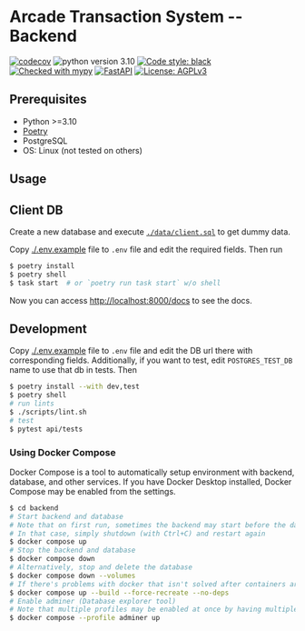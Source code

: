 # Arcade Transaction System -- Backend

[![codecov](https://codecov.io/gh/cs350-team4/ats/branch/master/graph/badge.svg?token=85WZ315QTS)](https://codecov.io/gh/cs350-team4/ats)
![python version 3.10][badge/python]
[![Code style: black](https://img.shields.io/badge/code%20style-black-000000.svg)](https://github.com/psf/black)
[![Checked with mypy](http://www.mypy-lang.org/static/mypy_badge.svg)](http://mypy-lang.org/)
[![FastAPI](https://img.shields.io/badge/FastAPI-0.95.1-009688.svg?style=flat&logo=FastAPI&logoColor=white)](https://fastapi.tiangolo.com)
[![License: AGPLv3](https://img.shields.io/badge/License-AGPLv3-blue.svg)](https://www.gnu.org/licenses/agpl-3.0.en.html)

## Prerequisites
- Python >=3.10
- [Poetry](https://python-poetry.org/docs/#installation)
- PostgreSQL
- OS: Linux (not tested on others)

## Usage

## Client DB
Create a new database and execute [`./data/client.sql`](./data/client.sql) to get dummy data.

Copy [./.env.example](.env.example) file to `.env` file and edit the required fields. Then run
```sh
$ poetry install
$ poetry shell
$ task start  # or `poetry run task start` w/o shell
```

Now you can access [http://localhost:8000/docs](http://localhost:8000/docs) to see the docs.

## Development

Copy [./.env.example](.env.example) file to `.env` file and edit the DB url there
with corresponding fields. Additionally, if you want to test,
edit `POSTGRES_TEST_DB` name to use that db in tests. Then
```sh
$ poetry install --with dev,test
$ poetry shell
# run lints
$ ./scripts/lint.sh
# test
$ pytest api/tests
```

### Using Docker Compose

Docker Compose is a tool to automatically setup environment with backend, database, and other services. If you have Docker Desktop installed, Docker Compose may be enabled from the settings.

```sh
$ cd backend
# Start backend and database
# Note that on first run, sometimes the backend may start before the database is ready
# In that case, simply shutdown (with Ctrl+C) and restart again
$ docker compose up
# Stop the backend and database
$ docker compose down
# Alternatively, stop and delete the database
$ docker compose down --volumes
# If there's problems with docker that isn't solved after containers are stopped, try rebuild
$ docker compose up --build --force-recreate --no-deps
# Enable adminer (Database explorer tool)
# Note that multiple profiles may be enabled at once by having multiple --profile arguments
$ docker compose --profile adminer up
```

[badge/black]: https://img.shields.io/badge/code%20style-black-000000
[badge/isort]: https://img.shields.io/badge/%20imports-isort-%231674b1?labelColor=ef8336
[badge/python]: https://img.shields.io/badge/python-3.10-blue
